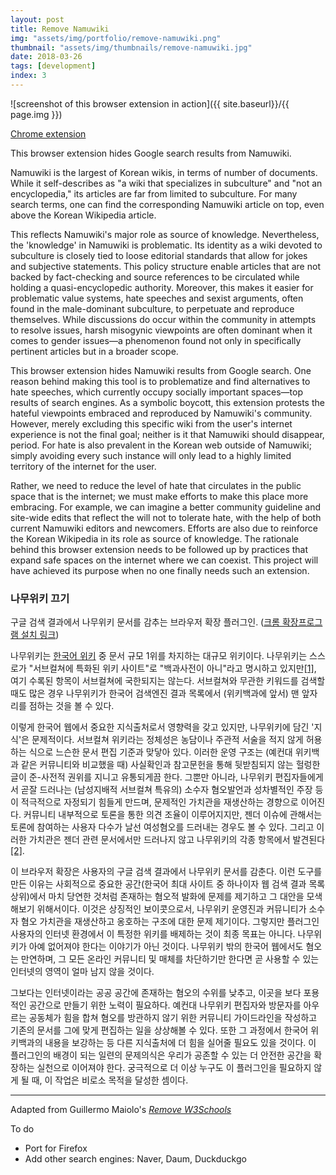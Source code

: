 ```yaml
---
layout: post
title: Remove Namuwiki
img: "assets/img/portfolio/remove-namuwiki.png"
thumbnail: "assets/img/thumbnails/remove-namuwiki.jpg"
date: 2018-03-26
tags: [development]
index: 3
---
```


![screenshot of this browser extension in action]({{ site.baseurl}}/{{ page.img }})

[Chrome extension](https://chrome.google.com/webstore/detail/remove-namuwiki/bfemngbpjoamofhfdmgamihocofefcan)

This browser extension hides Google search results from Namuwiki. 

Namuwiki is the largest of Korean wikis, in terms of number of documents. While it self-describes as "a wiki that specializes in subculture" and "not an encyclopedia," its articles are far from limited to subculture. For many search terms, one can find the corresponding Namuwiki article on top, even above the Korean Wikipedia article.

This reflects Namuwiki's major role as source of knowledge. Nevertheless, the 'knowledge' in Namuwiki is problematic. Its identity as a wiki devoted to subculture is closely tied to loose editorial standards that allow for jokes and subjective statements. This policy structure enable articles that are not backed by fact-checking and source references to be circulated while holding a quasi-encyclopedic authority. Moreover, this makes it easier for problematic value systems, hate speeches and sexist arguments, often found in the male-dominant subculture, to perpetuate and reproduce themselves. While discussions do occur within the community in attempts to resolve issues, harsh misogynic viewpoints are often dominant when it comes to gender issues—a phenomenon found not only in specifically pertinent articles but in a broader scope.

This browser extension hides Namuwiki results from Google search<!-- and replaces them with links to the Korean Wikipedia-->. One reason behind making this tool is to problematize and find alternatives to hate speeches, which currently occupy socially important spaces—top results of search engines. As a symbolic boycott, this extension protests the hateful viewpoints embraced and reproduced by Namuwiki's community. However, merely excluding this specific wiki from the user's internet experience is not the final goal; neither is it that Namuwiki should disappear, period. For hate is also prevalent in the Korean web outside of Namuwiki; simply avoiding every such instance will only lead to a highly limited territory of the internet for the user.

Rather, we need to reduce the level of hate that circulates in the public space that is the internet; we must make efforts to make this place more embracing. For example, we can imagine a better community guideline and site-wide edits that reflect the will not to tolerate hate, with the help of both current Namuwiki editors and newcomers. Efforts are also due to reinforce the Korean Wikipedia in its role as source of knowledge. The rationale behind this browser extension needs to be followed up by practices that expand safe spaces on the internet where we can coexist. This project will have achieved its purpose when no one finally needs such an extension.

### 나무위키 끄기

구글 검색 결과에서 나무위키 문서를 감추는 브라우저 확장 플러그인. ([크롬 확장프로그램 설치 링크](https://chrome.google.com/webstore/detail/remove-namuwiki/bfemngbpjoamofhfdmgamihocofefcan))

나무위키는 [한국어 위키](https://ko.wikipedia.org/wiki/한국어_위키_목록) 중 문서 규모 1위를 차지하는 대규모 위키이다. 나무위키는 스스로가 "서브컬쳐에 특화된 위키 사이트"로 "백과사전이 아니"라고 명시하고 있지만[[1]](https://namu.wiki/w/나무위키), 여기 수록된 항목이 서브컬쳐에 국한되지는 않는다. 서브컬쳐와 무관한 키워드를 검색할 때도 많은 경우 나무위키가 한국어 검색엔진 결과 목록에서 (위키백과에 앞서) 맨 앞자리를 점하는 것을 볼 수 있다.

이렇게 한국어 웹에서 중요한 지식출처로서 영향력을 갖고 있지만, 나무위키에 담긴 '지식'은 문제적이다. 서브컬쳐 위키라는 정체성은 농담이나 주관적 서술을 적지 않게 허용하는 식으로 느슨한 문서 편집 기준과 맞닿아 있다. 이러한 운영 구조는 (예컨대 위키백과 같은 커뮤니티와 비교했을 때) 사실확인과 참고문헌을 통해 뒷받침되지 않는 헐렁한 글이 준-사전적 권위를 지니고 유통되게끔 한다. 그뿐만 아니라, 나무위키 편집자들에게서 곧잘 드러나는 (남성지배적 서브컬쳐 특유의) 소수자 혐오발언과 성차별적인 주장 등이 적극적으로 자정되기 힘들게 만드며, 문제적인 가치관을 재생산하는 경향으로 이어진다. 커뮤니티 내부적으로 토론을 통한 의견 조율이 이루어지지만, 젠더 이슈에 관해서는 토론에 참여하는 사용자 다수가 날선 여성혐오를 드러내는 경우도 볼 수 있다. 그리고 이러한 가치관은 젠더 관련 문서에서만 드러나지 않고 나무위키의 각종 항목에서 발견된다[[2]](http://ize.co.kr/articleView.html?no=2016061909477213310).

이 브라우저 확장은 사용자의 구글 검색 결과에서 나무위키 문서를 감춘다<!--추고, 대신 그 자리에 한국어 위키백과로 가는 링크를 놓는다-->. 이런 도구를 만든 이유는 사회적으로 중요한 공간(한국어 최대 사이트 중 하나이자 웹 검색 결과 목록 상위)에서 마치 당연한 것처럼 존재하는 혐오적 발화에 문제를 제기하고 그 대안을 모색해보기 위해서이다. 이것은 상징적인 보이콧으로서, 나무위키 운영진과 커뮤니티가 소수자 혐오 가치관을 재생산하고 옹호하는 구조에 대한 문제 제기이다. 그렇지만 플러그인 사용자의 인터넷 환경에서 이 특정한 위키를 배제하는 것이 최종 목표는 아니다. 나무위키가 아예 없어져야 한다는 이야기가 아닌 것이다. 나무위키 밖의 한국어 웹에서도 혐오는 만연하며, 그 모든 온라인 커뮤니티 및 매체를 차단하기만 한다면 곧 사용할 수 있는 인터넷의 영역이 얼마 남지 않을 것이다.

그보다는 인터넷이라는 공공 공간에 존재하는 혐오의 수위를 낮추고, 이곳을 보다 포용적인 공간으로 만들기 위한 노력이 필요하다. 예컨대 나무위키 편집자와 방문자를 아우르는 공동체가 힘을 합쳐 혐오를 방관하지 않기 위한 커뮤니티 가이드라인을 작성하고 기존의 문서를 그에 맞게 편집하는 일을 상상해볼 수 있다. 또한 그 과정에서 한국어 위키백과의 내용을 보강하는 등 다른 지식출처에 더 힘을 실어줄 필요도 있을 것이다. 이 플러그인의 배경이 되는 일련의 문제의식은 우리가 공존할 수 있는 더 안전한 공간을 확장하는 실천으로 이어져야 한다. 궁극적으로 더 이상 누구도 이 플러그인을 필요하지 않게 될 때, 이 작업은 비로소 목적을 달성한 셈이다.

---

Adapted from Guillermo Maiolo's *[Remove W3Schools](https://github.com/GMaiolo/remove-w3schools)*

To do

- Port for Firefox
- Add other search engines: Naver, Daum, Duckduckgo